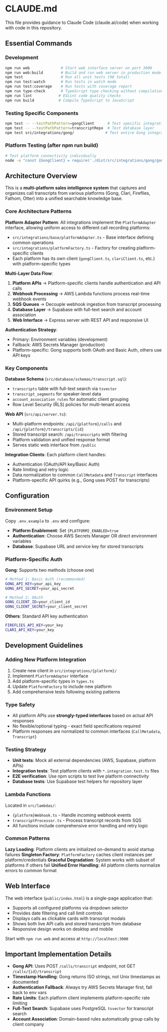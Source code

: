 # CLAUDE.md

This file provides guidance to Claude Code (claude.ai/code) when working with code in this repository.

## Essential Commands

### Development
```bash
npm run web              # Start web interface server on port 3000
npm run web:build        # Build and run web server in production mode 
npm test                 # Run all unit tests (98 total)
npm run test:watch       # Run tests in watch mode
npm run test:coverage    # Run tests with coverage report
npm run type-check       # TypeScript type checking without compilation
npm run lint            # ESLint code quality checks
npm run build           # Compile TypeScript to JavaScript
```

### Testing Specific Components
```bash
npm test -- --testPathPattern=gongClient      # Test specific integration
npm test -- --testPathPattern=transcriptRepo  # Test database layer
npm test src/integrations/gong/              # Test entire Gong integration
```

### Platform Testing (after npm run build)
```bash
# Test platform connectivity individually
node -e "const {GongClient} = require('./dist/src/integrations/gong/gongClient'); const client = new GongClient('gong-api-credentials'); client.authenticate().then(() => client.testConnection()).then(r => console.log('Gong:', r)).catch(console.error);"
```

## Architecture Overview

This is a **multi-platform sales intelligence system** that captures and organizes call transcripts from various platforms (Gong, Clari, Fireflies, Fathom, Otter) into a unified searchable knowledge base.

### Core Architecture Patterns

**Platform Adapter Pattern**: All integrations implement the `PlatformAdapter` interface, allowing uniform access to different call recording platforms:
- `src/integrations/base/platformAdapter.ts` - Base interface defining common operations
- `src/integrations/platformFactory.ts` - Factory for creating platform-specific clients
- Each platform has its own client (`gongClient.ts`, `clariClient.ts`, etc.) with platform-specific types

**Multi-Layer Data Flow**:
1. **Platform APIs** → Platform-specific clients handle authentication and API calls
2. **Webhook Processing** → AWS Lambda functions process real-time webhook events  
3. **SQS Queues** → Decouple webhook ingestion from transcript processing
4. **Database Layer** → Supabase with full-text search and account association
5. **Web Interface** → Express server with REST API and responsive UI

**Authentication Strategy**: 
- Primary: Environment variables (development)
- Fallback: AWS Secrets Manager (production)
- Platform-specific: Gong supports both OAuth and Basic Auth, others use API keys

### Key Components

**Database Schema** (`src/database/schemas/transcript.sql`):
- `transcripts` table with full-text search via `tsvector`
- `transcript_segments` for speaker-level data
- `account_association_rules` for automatic client grouping
- Row Level Security (RLS) policies for multi-tenant access

**Web API** (`src/api/server.ts`):
- Multi-platform endpoints: `/api/{platform}/calls` and `/api/{platform}/transcripts/{id}`
- Stored transcript search: `/api/transcripts` with filtering
- Platform validation and unified response format
- Serves static web interface from `/public`

**Integration Clients**: Each platform client handles:
- Authentication (OAuth/API key/Basic Auth)
- Rate limiting and retry logic
- Data normalization to common `CallMetadata` and `Transcript` interfaces
- Platform-specific API quirks (e.g., Gong uses POST for transcripts)

## Configuration

### Environment Setup
Copy `.env.example` to `.env` and configure:
- **Platform Enablement**: Set `{PLATFORM}_ENABLED=true` 
- **Authentication**: Choose AWS Secrets Manager OR direct environment variables
- **Database**: Supabase URL and service key for stored transcripts

### Platform-Specific Auth

**Gong**: Supports two methods (choose one)
```bash
# Method 1: Basic Auth (recommended)
GONG_API_KEY=your_api_key
GONG_API_SECRET=your_api_secret

# Method 2: OAuth
GONG_CLIENT_ID=your_client_id  
GONG_CLIENT_SECRET=your_client_secret
```

**Others**: Standard API key authentication
```bash
FIREFLIES_API_KEY=your_key
CLARI_API_KEY=your_key
```

## Development Guidelines

### Adding New Platform Integration
1. Create new client in `src/integrations/{platform}/`
2. Implement `PlatformAdapter` interface
3. Add platform-specific types in `types.ts`
4. Update `PlatformFactory` to include new platform
5. Add comprehensive tests following existing patterns

### Type Safety
- All platform APIs use **strongly-typed interfaces** based on actual API responses
- No flexible/optional typing - exact field specifications required
- Platform responses are normalized to common interfaces (`CallMetadata`, `Transcript`)

### Testing Strategy
- **Unit tests**: Mock all external dependencies (AWS, Supabase, platform APIs)
- **Integration tests**: Test platform clients with `*.integration.test.ts` files  
- **E2E verification**: Use npm scripts to test live platform connectivity
- **Database tests**: Use Supabase test helpers for repository layer

### Lambda Functions
Located in `src/lambdas/`:
- `{platform}Webhook.ts` - Handle incoming webhook events
- `transcriptProcessor.ts` - Process transcript records from SQS
- All functions include comprehensive error handling and retry logic

### Common Patterns

**Lazy Loading**: Platform clients are initialized on-demand to avoid startup failures
**Singleton Factory**: `PlatformFactory` caches client instances per platform/credentials
**Graceful Degradation**: System works with subset of platforms if others fail
**Unified Error Handling**: All platform clients normalize errors to common format

## Web Interface

The web interface (`public/index.html`) is a single-page application that:
- Supports all configured platforms via dropdown selector
- Provides date filtering and call limit controls
- Displays calls as clickable cards with transcript modals
- Shows both live API calls and stored transcripts from database
- Responsive design works on desktop and mobile

Start with `npm run web` and access at `http://localhost:3000`

## Important Implementation Details

- **Gong API**: Uses POST `/calls/transcript` endpoint, not GET `/calls/{id}/transcript`
- **Timestamp Handling**: Gong returns ISO strings, not Unix timestamps as documented
- **Authentication Fallback**: Always try AWS Secrets Manager first, fall back to env vars
- **Rate Limits**: Each platform client implements platform-specific rate limiting
- **Full-Text Search**: Supabase uses PostgreSQL `tsvector` for transcript search
- **Account Association**: Domain-based rules automatically group calls by client company
